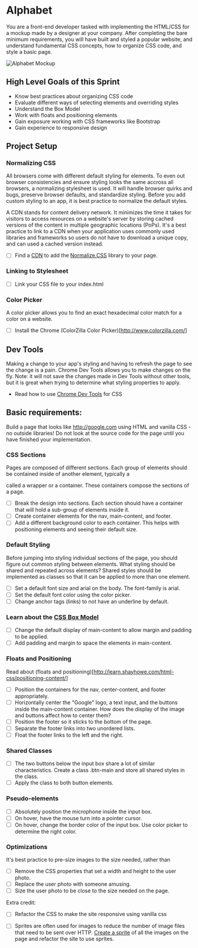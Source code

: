 # Alphabet 

You are a front-end developer tasked with implementing the HTML/CSS for a mockup made by a designer at your company. After completing the bare minimum requirements, you will have built and styled a popular website, and understand fundamental CSS concepts, how to organize CSS code, and style a basic page. 

![Alphabet Mockup](https://github.com/melindabernrdo/css-layout/blob/master/mockup.png)

## High Level Goals of this Sprint
- Know best practices about organizing CSS code 
- Evaluate different ways of selecting elements and overriding styles 
- Understand the Box Model
- Work with floats and positioning elements
- Gain exposure working with CSS frameworks like Bootstrap 
- Gain experience to responsive design 

## Project Setup 

### Normalizing CSS
All browsers come with different default styling for elements. To even out browser consistencies and ensure styling looks the same accross all browsers, a normalizing stylesheet is used. It will handle browser quirks and bugs, preserve browser defaults, and standardize styling. Before you add custom styling to an app, it is best practice to normalize the default styles. 

A CDN stands for content delivery network. It minimizes the time it takes for visitors to access resources on a website's server by storing cached versions of the content in multiple geographic locations (PoPs). It's a best practice to link to a CDN when your application uses commonly used libraries and frameworks so users do not have to download a unique copy, and can used a cached version instead. 

- [ ] Find a [CDN](https://cdnjs.com/) to add the [Normalize.CSS](https://necolas.github.io/normalize.css/) library to your page.

### Linking to Stylesheet 
- [ ] Link your CSS file to your index.html 

### Color Picker 
A color picker allows you to find an exact hexadecimal color match for a color on a website. 
- [ ] Install the Chrome (ColorZilla Color Picker)[http://www.colorzilla.com/]

## Dev Tools 
Making a change to your app's styling and having to refresh the page to see the change is a pain. Chrome Dev Tools allows you to make changes on the fly. Note: it will not save the changes made in Dev Tools without other tools, but it is great when trying to determine what styling properties to apply. 
- Read how to use [Chrome Dev Tools](https://developers.google.com/web/tools/chrome-devtools/iterate/inspect-styles/?hl=en) for CSS

## Basic requirements:
Build a page that looks like http://google.com using HTML and vanilla CSS - no outside libraries! Do not look at the source code for the page until you have finished your implementation. 

### CSS Sections

Pages are composed of different sections. Each group of elements should be contained inside of another element, typically a <div></div> called a wrapper or a container. These containers compose the sections of a page.  

- [ ] Break the design into sections. Each section should have a container that will hold a sub-group of elements inside it. 
- [ ] Create container elements for the nav, main-content, and footer.
- [ ] Add a different background color to each container. This helps with positioning elements and seeing their default size.

### Default Styling 
Before jumping into styling individual sections of the page, you should figure out common styling between elements. What styling should be shared and repeated across elements? Shared styles should be implemented as classes so that it can be applied to more than one element. 
- [ ]  Set a default font size and arial on the body. The font-family is arial.
- [ ]  Set the default font color using the color picker. 
- [ ]  Change anchor tags (links) to not have an underline by default.

### Learn about the [CSS Box Model](https://developer.mozilla.org/en-US/docs/Web/CSS/CSS_Box_Model/Introduction_to_the_CSS_box_model)
- [ ]  Change the default display of main-content to allow margin and padding to be applied. 
- [ ]  Add padding and margin to space the elements in main-content.

### Floats and Positioning
Read about (floats and positioning)[http://learn.shayhowe.com/html-css/positioning-content/]
- [ ] Position the containers for the nav, center-content, and footer appropriately. 
- [ ] Horizontally center the "Google" logo, a text input, and the buttons inside the main-content container. How does the display of the image and buttons affect how to center them?
- [ ] Position the footer so it sticks to the bottom of the page.
- [ ] Separate the footer links into two unordered lists. 
- [ ] Float the footer links to the left and the right. 

### Shared Classes 
- [ ] The two buttons below the input box share a lot of similar characteristics. Create a class .btn-main and store all shared styles in the class. 
- [ ] Apply the class to both button elements. 

### Pseudo-elements 
- [ ] Absolutely position the microphone inside the input box. 
- [ ] On hover, have the mouse turn into a pointer cursor. 
- [ ] On hover, change the border color of the input box. Use color picker to determine the right color. 

### Optimizations 
It's best practice to pre-size images to the size needed, rather than 
- [ ]  Remove the CSS properties that set a width and height to the user photo. 
- [ ]  Replace the user photo with someone amusing.
- [ ]  Size the user photo to be close to the size needed on the page. 

Extra credit:
- [ ] Refactor the CSS to make the site responsive using vanilla css 
- [ ] Sprites are often used for images to reduce the number of image files that need to be sent over HTTP. [Create a sprite](http://www.spritebox.net/) of all the images on the page and refactor the site to use sprites. 

